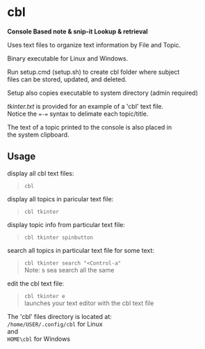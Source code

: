 # cbl
__Console Based note &amp; snip-it Lookup &amp; retrieval__

Uses text files to organize text information by File and Topic.

Binary executable for Linux and Windows.

Run setup.cmd (setup.sh) to create cbl folder where subject  
files can be stored, updated, and deleted.

Setup also copies executable to system directory (admin required)

_tkinter.txt_ is provided for an example of a 'cbl' text file.  
Notice the `=-=` syntax to delimate each topic/title.

The text of a topic printed to the console is also placed in  
the system clipboard.

## Usage

display all cbl text files:  
> `cbl`

display all topics in paricular text file:  
> `cbl tkinter`

display topic info from particular text file:  
> `cbl tkinter spinbutton`

search all topics in particular text file for some text:  
> `cbl tkinter search "<Control-a"`  
Note: s sea search all the same

edit the cbl text file:  
> `cbl tkinter e`  
launches your text editor with the cbl text file  

The 'cbl' files directory is located at:  
`/home/USER/.config/cbl` for Linux  
and  
`HOME\cbl` for Windows

